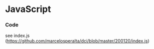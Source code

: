 # JavaScript

### Code

see index.js (https://github.com/marcelosperalta/dci/blob/master/200120/index.js)
